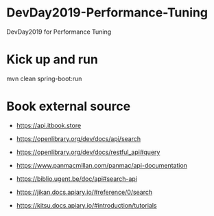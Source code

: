 # DevDay2019-Performance-Tuning
DevDay2019 for Performance Tuning

# Kick up and run
mvn clean spring-boot:run

# Book external source
- https://api.itbook.store
- https://openlibrary.org/dev/docs/api/search
- https://openlibrary.org/dev/docs/restful_api#query
- https://www.panmacmillan.com/panmac/api-documentation
- https://biblio.ugent.be/doc/api#search-api

- https://jikan.docs.apiary.io/#reference/0/search
- https://kitsu.docs.apiary.io/#introduction/tutorials


